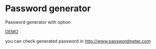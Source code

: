# Password generator

Password generator with option 

[DEMO](http://htmlpreview.github.io/?https://github.com/devlifeX/password_generator/blob/master/index.html)

you can check generated password in http://www.passwordmeter.com
